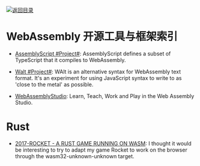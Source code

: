 [![返回目录](https://user-images.githubusercontent.com/5803001/38079637-ff0abcf0-3371-11e8-9b76-ad651620afc7.jpg)](https://github.com/wxyyxc1992/Awesome-Links)

# WebAssembly 开源工具与框架索引

* [AssemblyScript #Project#](https://github.com/AssemblyScript/prototype): AssemblyScript defines a subset of TypeScript that it compiles to WebAssembly.

* [Walt #Project#](https://github.com/ballercat/walt): WAlt is an alternative syntax for WebAssembly text format. It's an experiment for using JavaScript syntax to write to as 'close to the metal' as possible.

- [WebAssemblyStudio](https://github.com/wasdk/WebAssemblyStudio): Learn, Teach, Work and Play in the Web Assembly Studio.

# Rust

* [2017-ROCKET - A RUST GAME RUNNING ON WASM](https://parg.co/UZJ): I thought it would be interesting to try to adapt my game Rocket to work on the browser through the wasm32-unknown-unknown target.

